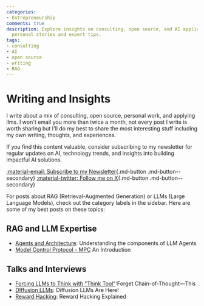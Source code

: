 ```yaml
---
categories:
- Entrepreneurship
comments: true
description: Explore insights on consulting, open source, and AI applications through
  personal stories and expert tips.
tags:
- consulting
- AI
- open source
- writing
- RAG
---
```


# Writing and Insights

I write about a mix of consulting, open source, personal work, and applying llms. I won't email you more than twice a month, not every post I write is worth sharing but I'll do my best to share the most interesting stuff including my own writing, thoughts, and experiences.

If you find this content valuable, consider subscribing to my newsletter for regular updates on AI, technology trends, and insights into building impactful AI solutions.

[:material-email: Subscribe to my Newsletter](https://tally.so/r/3y9bb0){.md-button .md-button--secondary}
[:material-twitter: Follow me on X](https://twitter.com/engineerprompt){.md-button .md-button--secondary}

For posts about RAG (Retrieval-Augmented Generation) or LLMs (Large Language Models), check out the category labels in the sidebar. Here are some of my best posts on these topics:


## RAG and LLM Expertise
- [Agents and Architecture](./posts/agents-architecture.md): Understanding the components of LLM Agents
- [Model Control Protocol - MPC](./posts/mcp_detailed_tutorial.md) An Introduction


## Talks and Interviews

- [Forcing LLMs to Think with "Think Tool"](https://youtu.be/Ofhx8ocr-cY):Forget Chain-of-Thought—This 
- [DIffusion LLMs](https://youtu.be/0B9EMddwlOQ): Diffusion LLMs Are Here!
- [Reward Hacking](https://youtu.be/uY7I1YrZB2M): Reward Hacking Explained
